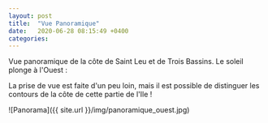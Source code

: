 ```yaml
---
layout: post
title:  "Vue Panoramique"
date:   2020-06-28 08:15:49 +0400
categories: 
---
```



Vue panoramique de la côte de Saint Leu et de Trois Bassins. Le soleil plonge à l'Ouest :

La prise de vue est faite d'un peu loin, mais il est possible de distinguer les contours de la côte de cette partie de l'Ile !

![Panorama]({{ site.url }}/img/panoramique_ouest.jpg)
